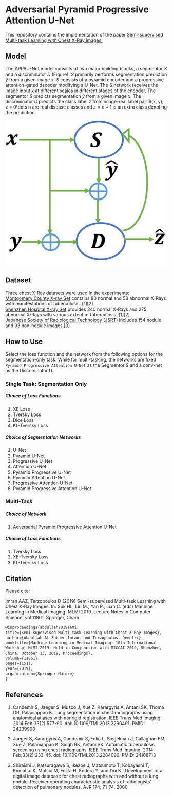 # Adversarial Pyramid Progressive Attention U-Net
This repository contains the implementation of the paper <a href="https://link.springer.com/chapter/10.1007/978-3-030-32692-0_18">Semi-supervised Multi-task Learning with Chest X-Ray Images.</a> 


## Model
The APPAU-Net model consists of two major building blocks, a segmentor $S$ and a discriminator $D$ (Figure). $S$ primarily performs segmentation prediction $\hat{y}$ from a given image $x$. $S$ consists of a pyramid encoder and a progressive attention-gated decoder modifying a U-Net. The S network receives the image input x at different scales in different stages of the encoder. The segmentor $S$ predicts segmentation $\hat{y}$ from a given image $x$. The discriminator $D$ predicts the class label $\hat{z}$ from image-real label pair $(x, y); z = 0\dots n are real disease classes and $z = n + 1$ is an extra class denoting the prediction.

![](appaunet-final.png?raw=true)



## Dataset
Three chest X-Ray datasets were used in the experiments:<br>
<a href="http://academictorrents.com/details/ac786f74878a5775c81d490b23842fd4736bfe33">Montgomery County X-ray Set</a> contains 80 normal and 58 abnormal X-Rays with manifestations of tuberculosis. [1][2] <br>
<a href="http://academictorrents.com/details/462728e890bd37c05e9439c885df7afc36209cc8">Shenzhen Hospital X-ray Set</a> provides 340 normal X-Rays and 275 abnormal X-Rays with various extent of tuberculosis. [1][2] <br>
<a href="http://db.jsrt.or.jp/eng.php">Japanese Society of Radiological Technology (JSRT)</a> includes 154 nodule and 93 non-nodule images.[3]


## How to Use
Select the loss function and the network from the following options for the segmentation-only task. While for multi-tasking, the networks are fixed `Pyramid Progressive Attention U-Net` as the Segmentor S and a conv-net as the Discriminator D.

### Single Task: Segmentation Only
##### Choice of Loss Functions
<ol>
  <li>XE Loss</li>
  <li>Tversky Loss</li>
  <li>Dice Loss</li>
  <li>KL-Tversky Loss</li>
</ol>

##### Choice of Segmentation Networks
<ol>
  <li>U-Net</li>
  <li>Pyramid U-Net</li>
  <li>Progressive U-Net</li>
  <li>Attention U-Net</li>
  <li>Pyramid Progressive U-Net</li>
  <li>Pyramid Attention U-Net</li>
  <li>Progressive Attention U-Net</li>
  <li>Pyramid Progressive Attention U-Net</li>
</ol>

### Multi-Task
##### Choice of Network
<ol>
  <li>Adversarial Pyramid Progressive Attention U-Net</li>
</ol>

##### Choice of Loss Functions
<ol>
  <li>Tversky Loss</li>
  <li>XE-Tversky Loss</li>
  <li>KL-Tversky Loss</li>
</ol>



## Citation
Please cite:

Imran AAZ, Terzopoulos D (2019) Semi-supervised Multi-task Learning with Chest X-Ray Images. In: Suk HI., Liu M., Yan P., Lian C. (eds) Machine Learning in Medical Imaging. MLMI 2019. Lecture Notes in Computer Science, vol 11861. Springer, Cham

```
@inproceedings{abdullah2019semi,
title={Semi-supervised Multi-task Learning with Chest X-Ray Images},
author={Abdullah-Al-Zubaer Imran, and Terzopoulos, Demetri},
booktitle={Machine Learning in Medical Imaging: 10th International Workshop, MLMI 2019, Held in Conjunction with MICCAI 2019, Shenzhen, China, October 13, 2019, Proceedings},
volume={11861},
pages={151},
year={2019},
organization={Springer Nature}
}
```

## References
1. Candemir S, Jaeger S, Musco J, Xue Z, Karargyris A, Antani SK, Thoma GR, Palaniappan K. Lung segmentation in chest radiographs using anatomical atlases with nonrigid registration. IEEE Trans Med Imaging. 2014 Feb;33(2):577-90. doi: 10.1109/TMI.2013.2290491. PMID: 24239990

2. Jaeger S, Karargyris A, Candemir S, Folio L, Siegelman J, Callaghan FM, Xue Z, Palaniappan K, Singh RK, Antani SK. Automatic tuberculosis screening using chest radiographs. IEEE Trans Med Imaging. 2014 Feb;33(2):233-45. doi: 10.1109/TMI.2013.2284099. PMID: 24108713

3. Shiraishi J, Katsuragawa S, Ikezoe J, Matsumoto T, Kobayashi T, Komatsu K, Matsui M, Fujita H, Kodera Y, and Doi K.: Development of a digital image database for chest radiographs with and without a lung nodule: Receiver operating characteristic analysis of radiologists’ detection of pulmonary nodules. AJR 174; 71-74, 2000



